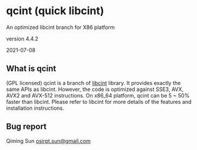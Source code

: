 qcint (quick libcint) 
======================

An optimized libcint branch for X86 platform

version 4.4.2

2021-07-08


What is qcint
-------------
(GPL licensed) qcint is a branch of [libcint](https://github.com/sunqm/libcint.git)
library.  It provides exactly the same APIs as libcint.  However, the code
is optimized against SSE3, AVX, AVX2 and AVX-512 instructions.  On x86_64 platform, qcint can
be 5 ~ 50% faster than libcint.  Please refer to libcint for
more details of the features and installation instructions.


Bug report
----------
Qiming Sun <osirpt.sun@gmail.com>

